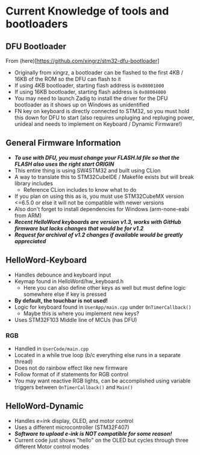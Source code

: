 # Current Knowledge of tools and bootloaders

## DFU Bootloader
From (here)[https://github.com/xingrz/stm32-dfu-bootloader]

* Originally from xingrz, a bootloader can be flashed to the first 4KB / 16KB of the ROM so the DFU can flash to it
* If using 4KB bootloader, starting flash address is `0x08001000`
* If using 16KB bootloader, starting flash address is `0x08004000`
* You may need to launch Zadig to install the driver for the DFU bootloader as it shows up on Windows as unidentified
* FN key on keyboard is directly connected to STM32, so you must hold this down for DFU to start (also requires unpluging and repluging power, unideal and needs to implement on Keyboard / Dynamic Firmware!)

## General Firmware Information
* ***To use with DFU, you must change your FLASH.ld file so that the FLASH also uses the right start ORIGIN***
* This entire thing is using SW4STM32 and built using CLion
* A way to translate this to STM32CubeIDE / Makefile exists but will break library includes
    * Reference CLion includes to know what to do
* If you plan on using this as is, you must use STM32CubeMX version <=6.5.0 or else it will not be compatible with newer versions
* Also don't forget to install dependencies for Windows (arm-none-eabi from ARM)
* ***Recent HelloWord keyboards are version v1.3, works with GitHub firmware but lacks changes that would be for v1.2***
* ***Request for archival of v1.2 changes if available would be greatly appreciated***

## HelloWord-Keyboard
* Handles debounce and keyboard input
* Keymap found in HelloWord/hw_keyboard.h
    * Here you can also define other keys as well but must define logic somewhere else if key is pressed
* **By default, the touchbar is not used!**
* Logic for keyboard found in `UserApp/main.cpp` under `OnTimerCallback()`
    * Maybe this is where you implement new keys?
* Uses STM32F103 Middle line of MCUs (has DFU)

### RGB
* Handled in `UserCode/main.cpp`
* Located in a while true loop (b/c everything else runs in a separate thread)
* Does not do rainbow effect like new firmware
* Follow format of if statements for RGB control
* You may want reactive RGB lights, can be accomplished using variable triggers between `OnTimerCallback()` and `Main()`

## HelloWord-Dynamic
* Handles e=ink display, OLED, and motor control
* Uses a different microcontroller (STM32F407)
* ***Software to upload e-ink is NOT compatible for some reason!***
* Current code just shows "hello" on the OLED but cycles through three different Motor control modes